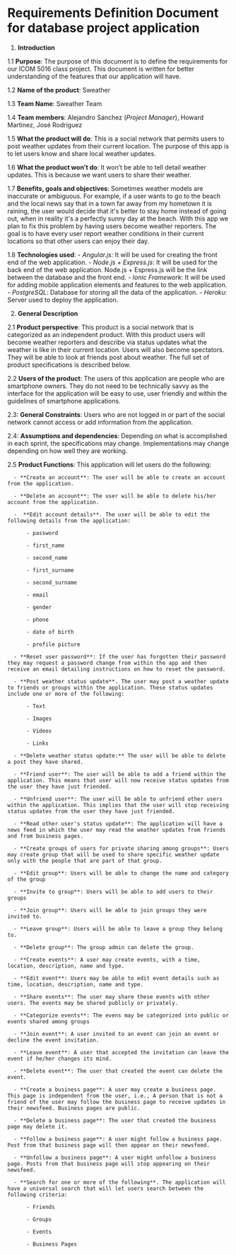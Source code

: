 
**Requirements Definition Document for database project application**
======
 1. **Introduction**

  1.1 **Purpose**: The purpose of this document is to define the requirements for our ICOM 5016 class project. This document is written for better understanding of the features that our application will have. 
  
  1.2 **Name of the product**: Sweather 
  
  1.3 **Team Name**: Sweather Team
  
  1.4 **Team members**: Alejandro Sánchez (*Project Manager*), Howard Martínez, José Rodriguez
  
  1.5 **What the product will do**: This is a social network that permits users to post weather updates from their current location. The purpose of this app is to let users know and share local weather updates.  
  
  1.6 **What the product won’t do**: It won’t be able to tell detail weather updates. This is because we want users to share their weather. 
  
  1.7 **Benefits, goals and objectives**: Sometimes weather models are inaccurate or ambiguous. For example, if a user wants to go to the beach and the local news say that in a town far away from my hometown it is raining, the user would decide that it's better to stay home instead of going out, when in reality it's a perfectly sunny day at the beach. With this app we plan to fix this problem by having users become weather reporters. The goal is to have every user report weather conditions in their current locations so that other users can enjoy their day.
  
  1.8 **Technologies used**:
      - *Angular.js:* It will be used for creating the front end of the web application.
      -   *Node.js + Express.js*: It will be used for the back end of the web application. Node.js + Espress.js will be the link between the database and the front end.
      - *Ionic Framework*: It will be used for adding mobile application elements and features to the web application.
      - *PostgreSQL*: Database for storing all the data of the application.
      - *Heroku*: Server used to deploy the application.
      
 2. **General Description**

  2.1 **Product perspective**:
    This product is a social network that is categorized as an independent product. With this product users will become weather reporters and describe via status updates what the weather is like in their current location. Users will also become spectators. They will be able to look at friends post about weather. The full set of product specifications is described below. 

  2.2 **Users of the product**: The users of this application are people who are smartphone owners. They do not need to be technically savvy as the interface for the application will be easy to use, user friendly and within the guidelines of smartphone applications.
    
  2.3: **General Constraints**: Users who are not logged in or part of the social network cannot access or add information from the application.
  
  2.4: **Assumptions and dependencies**: Depending on what is accomplished in each sprint, the specifications may change. Implementations may change depending on how well they are working.
  
  2.5 **Product Functions**: This application will let users do the following:
  
	  - **Create an account**: The user will be able to create an account from the application.
	 
	  - **Delete an account**: The user will be able to delete his/her account from the application.
	  
	  -  **Edit account details**. The user will be able to edit the following details from the application:
	  
		  - password

		  - first_name
		  
		  - second_name
		  
		  - first_surname
		  
		  - second_surname
		  
		  - email
		  
		  - gender
		  
		  - phone
		  
		  - date of birth
		  
		  - profile picture
		  
	  - **Reset user password**: If the user has forgotten their password they may request a password change from within the app and then receive an email detailing instructions on how to reset the password.
	  
	  - **Post weather status update**. The user may post a weather update to friends or groups within the application. These status updates include one or more of the following: 
	   
		  - Text
		  
		  - Images
		  
		  - Videos
		  
		  - Links
		  
	  - **Delete weather status update:** The user will be able to delete a post they have shared.
	  
	  - **Friend user**: The user will be able to add a friend within the application. This means that user will now receive status updates from the user they have just friended.
	  
	  - **Unfriend user**: The user will be able to unfriend other users within the application. This implies that the user will stop receiving status updates from the user they have just friended.
	  
	  - **Read other user's status update**: The application will have a news feed in which the user may read the weather updates from friends and from business pages. 
	  
	  - **Create groups of users for private sharing among groups**: Users may create group that will be used to share specific weather update only with the people that are part of that group.
	  
	  - **Edit group**: Users will be able to change the name and category of the group
	  
	  - **Invite to group**: Users will be able to add users to their groups
	  
	  - **Join group**: Users will be able to join groups they were invited to.
	  
	  - **Leave group**: Users will be able to leave a group they belong to.
	  
	  - **Delete group**: The group admin can delete the group.
	  
	  - **Create events**: A user may create events, with a time, location, description, name and type.
	  
	  - **Edit event**: Users may be able to edit event details such as time, location, description, name and type.
	  
	  - **Share events**: The user may share these events with other users. The events may be shared publicly or privately.
	  
	  - **Categorize events**: The evens may be categorized into public or events shared among groups
	  
	  - **Join event**: A user invited to an event can join an event or decline the event invitation.
	  
	  - **Leave event**: A user that accepted the invitation can leave the event if he/her changes its mind.
	  
	  - **Delete event**: The user that created the event can delete the event.
	  
	  - **Create a business page**: A user may create a business page. This page is independent from the user, i.e., A person that is not a friend of the user may follow the business page to receive updates in their newsfeed. Business pages are public.
	  
	  - **Delete a business page**: The user that created the business page may delete it.
	  
	  - **Follow a business page**: A user might follow a business page. Post from that business page will then appear on their newsfeed.
	  
	  - **Unfollow a business page**: A user might unfollow a business page. Posts from that business page will stop appearing on their newsfeed.
	  
	  - **Search for one or more of the following**. The application will have a universal search that will let users search between the following criteria:
	  
		  - Friends 
		  
		  - Groups
		  
		  - Events 
		  
		  - Business Pages
 



